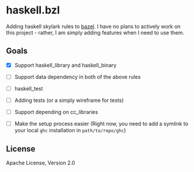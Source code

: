 # haskell.bzl

Adding haskell skylark rules to [bazel](https://www.bazel.io/). I have no plans to actively work
on this project - rather, I am simply adding features when I need to use them.

## Goals

- [x] Support haskell_library and haskell_binary
- [ ] Support data dependency in both of the above rules
- [ ] haskell_test
- [ ] Adding tests (or a simply wireframe for tests)
- [ ] Support depending on cc_libraries
- [ ] Make the setup process easier (Right now, you need to add a symlink to your local `ghc` installation in `path/to/repo/ghc`)


## License

Apache License, Version 2.0
